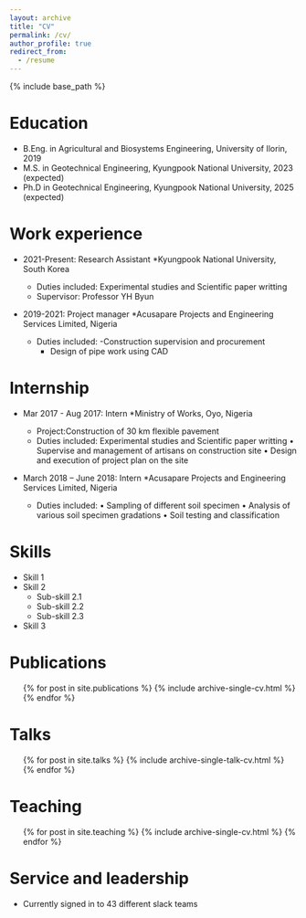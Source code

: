 ```yaml
---
layout: archive
title: "CV"
permalink: /cv/
author_profile: true
redirect_from:
  - /resume
---
```


{% include base_path %}

Education
======
* B.Eng. in Agricultural and Biosystems Engineering, University of Ilorin, 2019
* M.S. in Geotechnical Engineering, Kyungpook National University, 2023 (expected)
* Ph.D in Geotechnical Engineering, Kyungpook National University, 2025 (expected)

Work experience
======

* 2021-Present: Research Assistant
  *Kyungpook National University, South Korea
  * Duties included: Experimental studies and Scientific paper writting
  * Supervisor: Professor YH Byun

* 2019-2021: Project manager
  *Acusapare Projects and Engineering Services Limited, Nigeria
  * Duties included:
    -Construction supervision and procurement
    - Design of pipe work using CAD 

Internship
======

* Mar 2017 -  Aug 2017: Intern
  *Ministry of Works, Oyo, Nigeria
  * Project:Construction of 30 km flexible pavement
  * Duties included: Experimental studies and Scientific paper writting
    •	Supervise and management of artisans on construction site
    •	Design and execution of project plan on the site

* March 2018 – June 2018: Intern
  *Acusapare Projects and Engineering Services Limited, Nigeria
  * Duties included:
    •	Sampling of different soil specimen
    •	Analysis of various soil specimen gradations
    •	Soil testing and classification

Skills
======
* Skill 1
* Skill 2
  * Sub-skill 2.1
  * Sub-skill 2.2
  * Sub-skill 2.3
* Skill 3

Publications
======
  <ul>{% for post in site.publications %}
    {% include archive-single-cv.html %}
  {% endfor %}</ul>
  
Talks
======
  <ul>{% for post in site.talks %}
    {% include archive-single-talk-cv.html %}
  {% endfor %}</ul>
  
Teaching
======
  <ul>{% for post in site.teaching %}
    {% include archive-single-cv.html %}
  {% endfor %}</ul>
  
Service and leadership
======
* Currently signed in to 43 different slack teams
